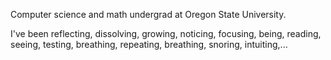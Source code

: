 Computer science and math undergrad at Oregon State University.

I've been reflecting, dissolving, growing, noticing, focusing, being, reading, seeing, testing, breathing, repeating, breathing, snoring, intuiting,...

